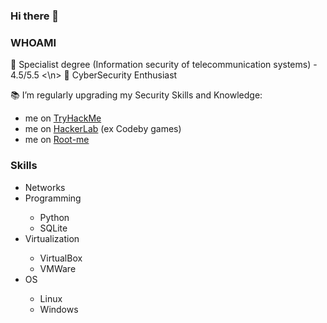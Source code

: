 ### Hi there 👋


### WHOAMI
🤖 Specialist degree (Information security of telecommunication systems) - 4.5/5.5 <\n>
👾 CyberSecurity Enthusiast

📚 I’m regularly upgrading my Security Skills and Knowledge:
- me on <a href="https://tryhackme.com/r/p/t3tsut3tsu">TryHackMe</a>
- me on <a href="https://codeby.games/users/t3tsut3tsu">HackerLab</a> (ex Codeby games)
- me on <a href="https://www.root-me.org/t3tsut3tsu?lang=ru#3dbebca9912ba815fc019f21e05bcaee">Root-me</a>

### Skills
<ul>
<li>Networks</li>
<li>Programming</li>
  <ul>
    <li>Python</li>
    <li>SQLite</li>
  </ul>
<li>Virtualization</li>
  <ul>
  <li>VirtualBox</li>
  <li>VMWare</li>
  </ul>
<li>OS</li>
  <ul>
  <li>Linux</li>
  <li>Windows</li>
  </ul>
</ul>
<!-- Protection
Suricata
Fail2ban -->



<!--
**t3tsut3tsu/t3tsut3tsu** is a ✨ _special_ ✨ repository because its `README.md` (this file) appears on your GitHub profile.

Here are some ideas to get you started:

- 🔭 I’m currently working on ...
- 🌱 I’m currently learning ...
- 👯 I’m looking to collaborate on ...
- 🤔 I’m looking for help with ...
- 💬 Ask me about ...
- 📫 How to reach me: ...
- 😄 Pronouns: ...
- ⚡ Fun fact: ...
-->
